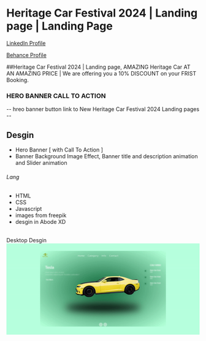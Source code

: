 # Heritage Car Festival 2024 | Landing page | Landing Page
<a href="https://www.linkedin.com/in/dharmendraverma95/" target="_blank">LinkedIn Profile </a>

<a href="https://www.behance.net/dhirukumar" target="_blank">Behance Profile </a>

##Heritage Car Festival 2024 | Landing page, AMAZING Heritage Car AT AN AMAZING PRICE | We are offering you a 10% DISCOUNT on your FRIST Booking.

### HERO BANNER CALL TO ACTION
-- hreo banner button link to New Heritage Car Festival 2024 Landing pages  --

## Desgin 
<ul>
  <li>Hero Banner [ with Call To Action ]</li>
  <li>Banner Background Image Effect, Banner title and description animation and Slider animation </li>
</ul>

###### Lang
<ul>
  <li>HTML</li>
  <li>CSS</li>
  <li>Javascript</li>
  <li>images from freepik</li>
  <li>desgin in Abode XD</li>
</ul>
<br>
<span>Desktop Desgin</span>
<a href="https://www.behance.net/gallery/211769649/Heritage-Car-Festival-2024-Landing-page" target="_blank" >
<img src="./img/Car-fest-events-landing-page-landing-page.gif" alt="Pharma-Tech-landing-page" width="575px" />
</a>



